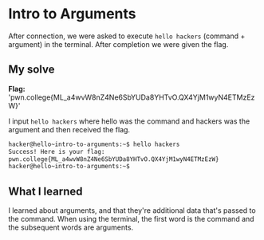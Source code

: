 # Intro to Arguments

After connection, we were asked to execute ``hello hackers`` (command + argument) in the terminal. After completion we were given the flag.

## My solve
**Flag:** 'pwn.college{ML_a4wvW8nZ4Ne6SbYUDa8YHTvO.QX4YjM1wyN4ETMzEzW}'

I input ``hello hackers`` where hello was the command and hackers was the argument and then received the flag.

```bash
hacker@hello~intro-to-arguments:~$ hello hackers
Success! Here is your flag:
pwn.college{ML_a4wvW8nZ4Ne6SbYUDa8YHTvO.QX4YjM1wyN4ETMzEzW}
hacker@hello~intro-to-arguments:~$ 
```

## What I learned

I learned about arguments, and that they're additional data that's passed to the command. When using the terminal, the first word is the command and the subsequent words are arguments. 